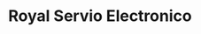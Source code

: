 ---
title: "Royal Servio Electronico"
url: /mercedes-norte/royal-servio-electronico/
shop: electrónica
---